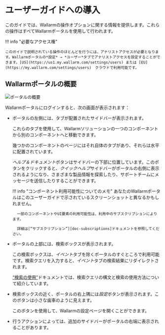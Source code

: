 [img-wallarm-portal-overview]: ../images/user-guides/dashboard/dashboard.png

[link-wallarm-console]: https://my.wallarm.com/settings/users

[doc-use-search]: search-and-filters/use-search.md
[doc-subscriptions]: ../about-wallarm/subscription-plans.md

# ユーザーガイドへの導入

このガイドでは、Wallarmの操作オプションに関する情報を提供します。これらの操作はすべてWallarmポータルを使用して行われます。

!!! info "必要なアクセス権"

    このガイドで説明されている操作のほとんどを行うには、アナリストアクセスが必要となります。Wallarmポータルの*設定* → *ユーザー*タブでアナリストアクセスを設定することができます。[US](https://us1.my.wallarm.com/settings/users) または [EU](https://my.wallarm.com/settings/users)　クラウドで利用可能です。

## Wallarmポータルの概要

![ポータルの概要][img-wallarm-portal-overview]

Wallarmポータルにログインすると、次の画面が表示されます：
* ポータルの左側には、タブが配置されたサイドバーが表示されます。

    これらのタブを使用して、Wallarmソリューションの一つのコンポーネントから別のコンポーネントへと移動できます。

    幾つかのコンポーネントのページにはそれ自体のタブがあり、それらは水平に配置されています。
    
    *ヘルプ＆ドキュメント*ボタンはサイドバーの下部に位置しています。このボタンをクリックすると、*クイックヘルプ*サイドバーがポータルの右側に表示されるようになり、さまざまな製品情報を探索したり、サポートチームにメッセージを送信したりすることができます。

    !!! info "コンポーネント利用可能性についてのメモ"
        あなたのWallarmポータルはこのユーザーガイドで示されているスクリーンショットと異なるかもしれません。

        一部のコンポーネントやUI要素の利用可能性は、利用中のサブスクリプションによります。
        
        詳細は[“サブスクリプション”][doc-subscriptions]ドキュメントを参照してください。

* ポータルの上部には、検索ボックスが表示されます。

    この検索ボックスは、*イベント*タブを除くポータルのすぐところで利用可能です。検索クエリを入力すると、*イベント*タブの検索結果にリダイレクトされます。

    [“検索の使用”][doc-use-search]ドキュメントでは、検索クエリの構文と検索の使用方法について紹介しています。

* 検索ボックスの近く、ポータルの右上隅には*設定*ボタンが表示されます。このボタンは小さな歯車のように見えます。

    このボタンを使用して、Wallarmの設定ページを開くことができます。

* 行うアクションによっては、追加のサイドバーがポータルの右端に表示されることがあります。

<!-- ## デモビデオ

<div class="video-wrapper">
  <iframe width="1280" height="720" src="https://www.youtube.com/embed/R8v9npJAXSo" frameborder="0" allow="accelerometer; autoplay; encrypted-media; gyroscope; picture-in-picture" allowfullscreen loading="lazy"></iframe>
</div> -->